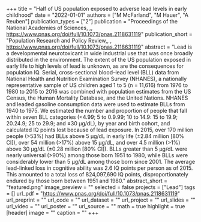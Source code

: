+++
title = "Half of US population exposed to adverse lead levels in early childhood"
date = "2022-01-01"
authors = ["M McFarland", "M Hauer", "A Reuben"]
publication_types = ["2"]
publication = "Proceedings of the National Academies of Sciences, ,, https://www.pnas.org/doi/full/10.1073/pnas.2118631119"
publication_short = "Population Research and Policy Review,, , https://www.pnas.org/doi/full/10.1073/pnas.2118631119"
abstract = "Lead is a developmental neurotoxicant in wide industrial use that was once broadly distributed in the environment. The extent of the US population exposed in early life to high levels of lead is unknown, as are the consequences for population IQ. Serial, cross-sectional blood–lead level (BLL) data from National Health and Nutrition Examination Survey (NHANES), a nationally representative sample of US children aged 1 to 5 (n = 11,616) from 1976 to 1980 to 2015 to 2016 was combined with population estimates from the US Census, the Human Mortality Database, and the United Nations. NHANES and leaded gasoline consumption data were used to estimate BLLs from 1940 to 1975. We estimated the number and proportion of people that fall within seven BLL categories (<4.99; 5 to 0.9.99; 10 to 14.9: 15 to 19.9; 20.24.9; 25 to 29.9; and ≥30 µg/dL), by year and birth cohort, and calculated IQ points lost because of lead exposure. In 2015, over 170 million people (>53%) had BLLs above 5 µg/dL in early life (±2.84 million [80% CI]), over 54 million (>17%) above 15 µg/dL, and over 4.5 million (>1%) above 30 µg/dL (±0.28 million [80% CI]). BLLs greater than 5 µg/dL were nearly universal (>90%) among those born 1951 to 1980, while BLLs were considerably lower than 5 µg/dL among those born since 2001. The average lead-linked loss in cognitive ability was 2.6 IQ points per person as of 2015. This amounted to a total loss of 824,097,690 IQ points, disproportionately endured by those born between 1951 and 1980."
abstract_short = "featured.png"
image_preview = ""
selected = false
projects = ["Lead"]
tags = []
url_pdf = "https://www.pnas.org/doi/full/10.1073/pnas.2118631119"
url_preprint = ""
url_code = ""
url_dataset = ""
url_project = ""
url_slides = ""
url_video = ""
url_poster = ""
url_source = ""
math = true
highlight = true
[header]
image = ""
caption = ""
+++
